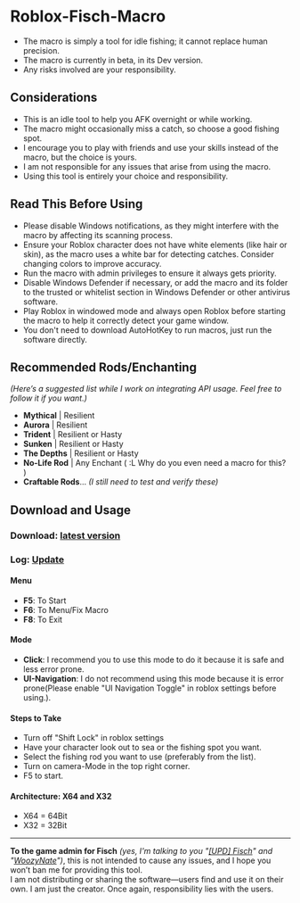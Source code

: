 # Roblox-Fisch-Macro

- The macro is simply a tool for idle fishing; it cannot replace human precision.  
- The macro is currently in beta, in its Dev version.  
- Any risks involved are your responsibility.  

## Considerations

- This is an idle tool to help you AFK overnight or while working.  
- The macro might occasionally miss a catch, so choose a good fishing spot.  
- I encourage you to play with friends and use your skills instead of the macro, but the choice is yours.  
- I am not responsible for any issues that arise from using the macro.  
- Using this tool is entirely your choice and responsibility.  

## Read This Before Using

- Please disable Windows notifications, as they might interfere with the macro by affecting its scanning process.  
- Ensure your Roblox character does not have white elements (like hair or skin), as the macro uses a white bar for detecting catches. Consider changing colors to improve accuracy.  
- Run the macro with admin privileges to ensure it always gets priority.  
- Disable Windows Defender if necessary, or add the macro and its folder to the trusted or whitelist section in Windows Defender or other antivirus software.  
- Play Roblox in windowed mode and always open Roblox before starting the macro to help it correctly detect your game window.  
- You don't need to download AutoHotKey to run macros, just run the software directly.

## Recommended Rods/Enchanting

*(Here’s a suggested list while I work on integrating API usage. Feel free to follow it if you want.)*

- **Mythical** | Resilient  
- **Aurora** | Resilient  
- **Trident** | Resilient or Hasty  
- **Sunken** | Resilient or Hasty  
- **The Depths** | Resilient or Hasty  
- **No-Life Rod** | Any Enchant ( :L Why do you even need a macro for this? )  
- **Craftable Rods**... *(I still need to test and verify these)*  

## Download and Usage
### Download: [latest version](https://github.com/K-M19/Roblox-Fisch-Macro/releases/download/3.1.0/Fisch.Macro.Dev-3.1.0.zip)  
### Log: [Update](https://github.com/K-M19/Roblox-Fisch-Macro/blob/main/Update)  

#### Menu

- **F5**: To Start  
- **F6**: To Menu/Fix Macro  
- **F8**: To Exit  

#### Mode
- **Click**: I recommend you to use this mode to do it because it is safe and less error prone.
- **UI-Navigation**: I do not recommend using this mode because it is error prone(Please enable "UI Navigation Toggle" in roblox settings before using.).

#### Steps to Take
- Turn off "Shift Lock" in roblox settings
- Have your character look out to sea or the fishing spot you want.
- Select the fishing rod you want to use (preferably from the list).
- Turn on camera-Mode in the top right corner.
- F5 to start.

#### Architecture: X64 and X32
- X64 = 64Bit
- X32 = 32Bit

---

**To the game admin for Fisch** *(yes, I'm talking to you "[[UPD] Fisch](https://www.roblox.com/games/16732694052)" and "[WoozyNate](https://www.roblox.com/users/146089324)")*, this is not intended to cause any issues, and I hope you won’t ban me for providing this tool.  
I am not distributing or sharing the software—users find and use it on their own. I am just the creator. Once again, responsibility lies with the users.
